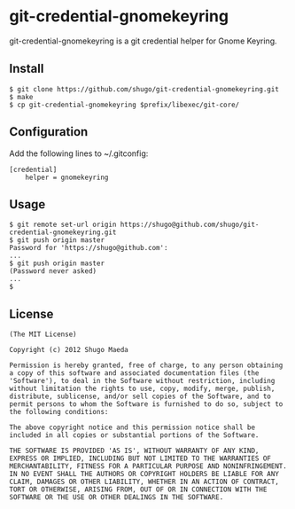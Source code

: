 git-credential-gnomekeyring
===========================

git-credential-gnomekeyring is a git credential helper for Gnome Keyring.

Install
-------

	$ git clone https://github.com/shugo/git-credential-gnomekeyring.git
	$ make
	$ cp git-credential-gnomekeyring $prefix/libexec/git-core/

Configuration
-------------

Add the following lines to ~/.gitconfig:

	[credential]
		helper = gnomekeyring

Usage
-----

	$ git remote set-url origin https://shugo@github.com/shugo/git-credential-gnomekeyring.git
	$ git push origin master
	Password for 'https://shugo@github.com': 
	...
	$ git push origin master
	(Password never asked)
	...
	$

License
-------

	(The MIT License)

	Copyright (c) 2012 Shugo Maeda

	Permission is hereby granted, free of charge, to any person obtaining
	a copy of this software and associated documentation files (the
	'Software'), to deal in the Software without restriction, including
	without limitation the rights to use, copy, modify, merge, publish,
	distribute, sublicense, and/or sell copies of the Software, and to
	permit persons to whom the Software is furnished to do so, subject to
	the following conditions:

	The above copyright notice and this permission notice shall be
	included in all copies or substantial portions of the Software.

	THE SOFTWARE IS PROVIDED 'AS IS', WITHOUT WARRANTY OF ANY KIND,
	EXPRESS OR IMPLIED, INCLUDING BUT NOT LIMITED TO THE WARRANTIES OF
	MERCHANTABILITY, FITNESS FOR A PARTICULAR PURPOSE AND NONINFRINGEMENT.
	IN NO EVENT SHALL THE AUTHORS OR COPYRIGHT HOLDERS BE LIABLE FOR ANY
	CLAIM, DAMAGES OR OTHER LIABILITY, WHETHER IN AN ACTION OF CONTRACT,
	TORT OR OTHERWISE, ARISING FROM, OUT OF OR IN CONNECTION WITH THE
	SOFTWARE OR THE USE OR OTHER DEALINGS IN THE SOFTWARE.
